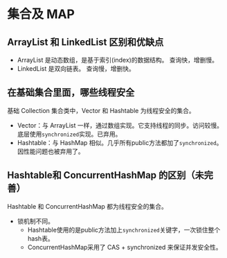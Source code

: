 # 集合及 MAP

## ArrayList 和 LinkedList 区别和优缺点

+ ArrayList 是动态数组，是基于索引(index)的数据结构。
查询快，增删慢。
+ LinkedList 是双向链表。
查询慢，增删快。

## 在基础集合里面，哪些线程安全
基础 Collection 集合类中，Vector 和 Hashtable 为线程安全的集合。
+ Vector：与 ArrayList 一样，通过数组实现。它支持线程的同步。访问较慢。底层使用`synchronized`实现。已弃用。
+ Hashtable：与 HashMap 相似。几乎所有public方法都加了`synchronized`。因性能问题也被弃用了。

## Hashtable和 ConcurrentHashMap 的区别（未完善）

Hashtable 和 ConcurrentHashMap 都为线程安全的集合。
+ 锁机制不同。
    + Hashtable使用的是public方法加上`synchronized`关键字，一次锁住整个hash表。
    + ConcurrentHashMap采用了 CAS + synchronized 来保证并发安全性。


## 